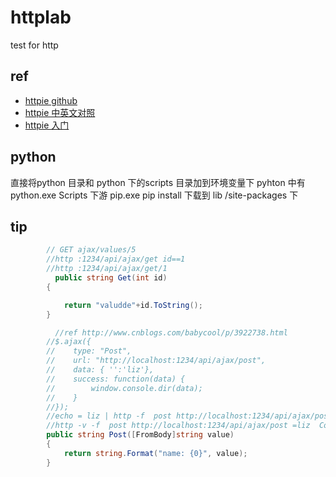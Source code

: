 # httplab
test for http
## ref

- [httpie github](https://github.com/jakubroztocil/httpie)
- [httpie 中英文对照](https://coyee.com/article/compare/10915-httpie-cli-http-client-user-friendly-curl-replacement-with-intuitive-ui)
- [httpie 入门](http://blog.csdn.net/pzw_0612/article/details/46521965)

## python
直接将python 目录和 python 下的scripts 目录加到环境变量下 
pyhton 中有 python.exe Scripts 下游 pip.exe
pip install 下载到 lib /site-packages 下
## tip

```c#
        // GET ajax/values/5
        //http :1234/api/ajax/get id==1
        //http :1234/api/ajax/get/1
          public string Get(int id)
        {

            return "valudde"+id.ToString();
        }

          //ref http://www.cnblogs.com/babycool/p/3922738.html
        //$.ajax({
        //    type: "Post",
        //    url: "http://localhost:1234/api/ajax/post",
        //    data: { '':'liz'},
        //    success: function(data) {
        //        window.console.dir(data);
        //    }
        //});
        //echo = liz | http -f  post http://localhost:1234/api/ajax/post
        //http -v -f  post http://localhost:1234/api/ajax/post =liz  Cookie:valued-visitor=yes;foo=bar
        public string Post([FromBody]string value)
        {
            return string.Format("name: {0}", value);
        }


 ```       
